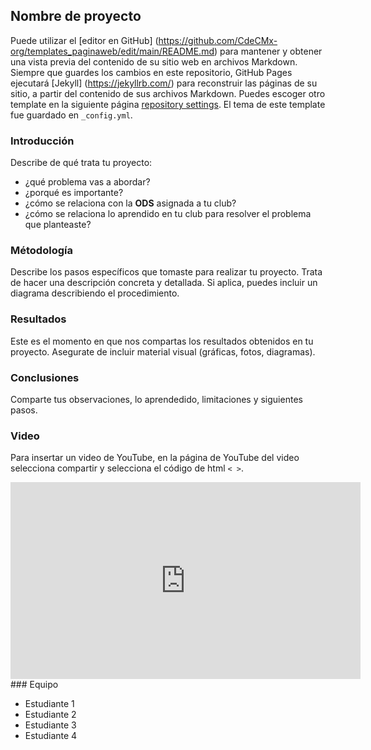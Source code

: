 ## Nombre de proyecto

Puede utilizar el [editor en GitHub] (https://github.com/CdeCMx-org/templates_paginaweb/edit/main/README.md) para mantener y obtener una vista previa del contenido de su sitio web en archivos Markdown. Siempre que guardes los cambios en este repositorio, GitHub Pages ejecutará [Jekyll] (https://jekyllrb.com/) para reconstruir las páginas de su sitio, a partir del contenido de sus archivos Markdown. Puedes escoger otro template en la siguiente página [repository settings](https://github.com/CdeCMx-org/templates_paginaweb/settings/pages). El tema de este template fue guardado en `_config.yml`.

### Introducción

Describe de qué trata tu proyecto:
* ¿qué problema vas a abordar?
* ¿porqué es importante?
* ¿cómo se relaciona con la **ODS** asignada a tu club? 
* ¿cómo se relaciona lo aprendido en tu club para resolver el problema que planteaste?

### Métodología

Describe los pasos específicos que tomaste para realizar tu proyecto. Trata de hacer una descripción concreta y detallada. Si aplica, puedes incluir un diagrama describiendo el procedimiento. 

### Resultados

Este es el momento en que nos compartas los resultados obtenidos en tu proyecto. Asegurate de incluir material visual (gráficas, fotos, diagramas). 

### Conclusiones

Comparte tus observaciones, lo aprendedido, limitaciones y siguientes pasos. 

### Video
 Para insertar un video de YouTube, en la página de YouTube del video selecciona compartir y selecciona el código de html `< >`.

<iframe width="560" height="315" src="https://www.youtube.com/embed/rmXvlBPq24Q" title="YouTube video player" frameborder="0" allow="accelerometer; autoplay; clipboard-write; encrypted-media; gyroscope; picture-in-picture" allowfullscreen></iframe>
### Equipo

* Estudiante 1
* Estudiante 2
* Estudiante 3
* Estudiante 4

